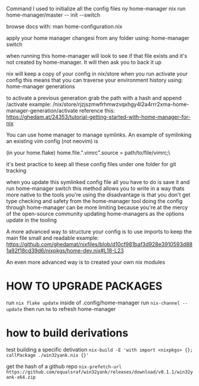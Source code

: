Command I used to initialize all the config files ny home-manager
nix run home-manager/master -- init --switch

browse docs with:
man home-configuration.nix

apply your home manager changesi from any folder using:
home-manager switch

when running this home-manager will look to see if that file exists and it's not created by home-manager. It will then ask you to back it up

nix will keep a copy of your config in nix/store when you run activate your config
this means that you can traverse your environment history using:
home-manager generations

to activate a previous generation grab the path with a hash and append /activate
example:  /nix/store/rjzjszmwfrhmwzvqxhgy4l2a4rrr2xma-home-manager-generation/activate
reference this: https://ghedam.at/24353/tutorial-getting-started-with-home-manager-for-nix

You can use home manager to manage symlinks.
An example of symlinking an existing vim config (not neovim) is

(in your home.flake) home.file.".vimrc".source = path/to/file/vimrc;\

it's best practice to keep all these config files under one folder for git tracking

when you update this symlinked config file all you have to do is save it and run home-manager switch
this method allows you to write in a way thats more native to the tools you're using
the disadvantage is that you don't get type checking and safety from the home-manager tool
doing the config through home-manager can be more limiting because you're at the mercy of the open-source community updating home-managers as the options update in the tooling

A more advanced way to structure your config is to use imports to keep the main file small and readable
example: https://github.com/ghedamat/nixfiles/blob/d10cf981baf3d928e3910593d881a92f18cd39d6/nixpkgs/home-dev.nix#L18-L23

An even more advanced way is to created your own nix modules

# HOW TO UPGRADE PACKAGES
run `nix flake update` inside of .config/home-manager
run `nix-channel --update`
then run `hm` to refresh home-manager

# how to build derivations
test building a specific detivation `nix-build -E 'with import <nixpkgs> {}; callPackage ./win32yank.nix {}'`

get the hash of a github repo `nix-prefetch-url https://github.com/equalsraf/win32yank/releases/download/v0.1.1/win32yank-x64.zip`
